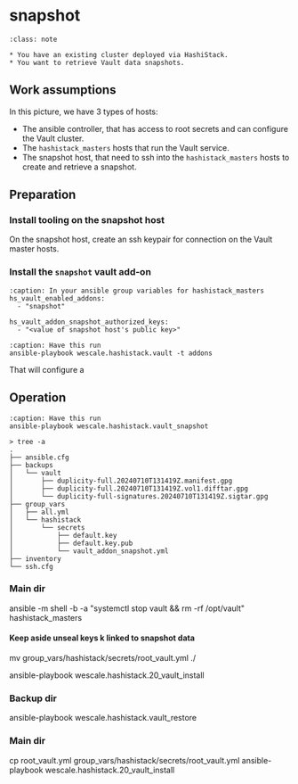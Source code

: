 # snapshot

```{admonition} Use case
:class: note

* You have an existing cluster deployed via HashiStack.
* You want to retrieve Vault data snapshots.
```

## Work assumptions

In this picture, we have 3 types of hosts:

* The ansible controller, that has access to root secrets and can configure the Vault cluster.
* The `hashistack_masters` hosts that run the Vault service.
* The snapshot host, that need to ssh into the `hashistack_masters` hosts to create and retrieve a snapshot.

## Preparation

### Install tooling on the snapshot host

On the snapshot host, create an ssh keypair for connection on the Vault master hosts.

### Install the `snapshot` vault add-on

```{code-block}
:caption: In your ansible group variables for hashistack_masters
hs_vault_enabled_addons:
  - "snapshot"

hs_vault_addon_snapshot_authorized_keys:
  - "<value of snapshot host's public key>"
```

```{code-block}
:caption: Have this run
ansible-playbook wescale.hashistack.vault -t addons
```

That will configure a

## Operation

```{code-block}
:caption: Have this run
ansible-playbook wescale.hashistack.vault_snapshot
```


```
> tree -a
.
├── ansible.cfg
├── backups
│   └── vault
│       ├── duplicity-full.20240710T131419Z.manifest.gpg
│       ├── duplicity-full.20240710T131419Z.vol1.difftar.gpg
│       └── duplicity-full-signatures.20240710T131419Z.sigtar.gpg
├── group_vars
│   ├── all.yml
│   └── hashistack
│       └── secrets
│           ├── default.key
│           ├── default.key.pub
│           └── vault_addon_snapshot.yml
├── inventory
└── ssh.cfg
```

### Main dir

ansible -m shell -b -a "systemctl stop vault && rm -rf /opt/vault" hashistack_masters

#### Keep aside unseal keys k linked to snapshot data

mv group_vars/hashistack/secrets/root_vault.yml ./

ansible-playbook wescale.hashistack.20_vault_install

### Backup dir

ansible-playbook wescale.hashistack.vault_restore

### Main dir

cp root_vault.yml group_vars/hashistack/secrets/root_vault.yml
ansible-playbook wescale.hashistack.20_vault_install



